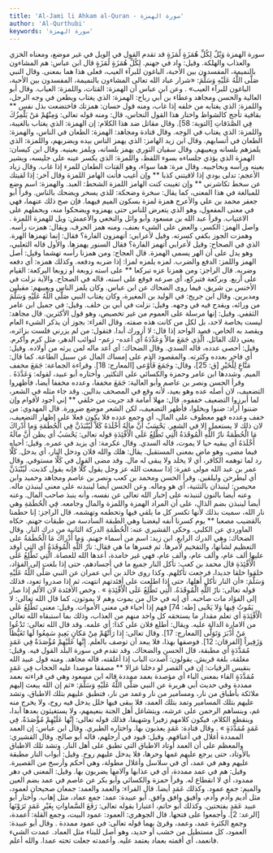 ```yaml
---
title: 'Al-Jami li Ahkam al-Quran - سورة الهمزة'
author: 'Al-Qurthubi'
keywords: 'سورة الهمزة'
---
```


سورة الهمزة
وَيْلٌ لِكُلِّ هُمَزَةٍ لُمَزَةٍ
قد تقدم القول في الويل في غير موضع، ومعناه الخزي والعذاب والهلكة.
وقيل: واد في جهنم. لِكُلِّ هُمَزَةٍ لُمَزَةٍ قال ابن عباس: هم المشاءون بالنميمة، المفسدون بين الأحبة، الباغون للبرآء العيب، فعلى هذا هما بمعنى.
وقال النبي صَلَّى اللَّهُ عَلَيْهِ وَسَلَّمَ:
«شرار عباد الله تعالى المشاءون بالنميمة، المفسدون بين الأحبة، الباغون للبرآء العيب»
. وعن ابن عباس أن الهمزة: القتات، واللمزة: العياب.
وقال أبو العالية والحسن ومجاهد وعطاء بن أبي رباح: الهمزة: الذي يغتاب ويطعن في وجه الرجل، واللمزة: الذي يغتابه من خلفه إذا غاب، ومنه قول حسان:
همزتك فاختضعت بذل نفس ** بقافية تأجج كالشواظ
واختار هذا القول النحاس، قال: ومنه قوله تعالى:
وَمِنْهُمْ مَنْ يَلْمِزُكَ فِي الصَّدَقاتِ
[التوبة: 58].
وقال مقاتل ضد هذا الكلام: إن الهمزة: الذي يغتاب بالغيبة، واللمزة: الذي يغتاب في الوجه.
وقال قتادة ومجاهد: الهمزة: الطعان في الناس، والهمزة: الطعان في أنسابهم.
وقال ابن زيد الهامز: الذي يهمز الناس بيده ويضربهم، واللمزة: الذي يلمزهم بلسانه ويعيبهم.
وقال سفيان الثوري يهمز بلسانه، ويلمز بعينيه.
وقال ابن كيسان: الهمزة الذي يؤذي جلساءه بسوء اللفظ، واللمزة: الذي يكسر عينه على جليسه، ويشير بعينه ورأسه وبحاجبيه.
وقال مرة: هما سواء، وهو القتات الطعان للمرء إذا غاب.
وقال زياد الأعجم:
تدلى بودي إذا لاقيتني كذبا ** وإن أغيب فأنت الهامز اللمزة
وقال آخر:
إذا لقيتك عن سخط تكاشرني ** وإن تغيبت كنت الهامز اللمزة
الشحط: العبد. والهمزة: اسم وضع للمبالغة في هذا المعنى، كما يقال: سخرة وضحكة: للذي يسخر ويضحك بالناس. وقرأ أبو جعفر محمد بن علي والأعرج
همزة لمزة
بسكون الميم فيهما. فإن صح ذلك عنهما، فهي في معنى المفعول، وهو الذي يتعرض للناس حتى يهمزوه ويضحكوا منه، ويحملهم على الاغتياب. وقرأ عبد الله بن مسعود وأبو وائل والنخعي والأعمش:
ويل للهمزة اللمزة
. واصل الهمز: الكسر، والعض على الشيء بعنف، ومنه همز الحرف. ويقال: همزت رأسه. وهمزت الجوز بكفي كسرته. وقيل لأعرابي: أتهمزون الفارة؟ فقال: إنما تهمزها الهرة. الذي في الصحاح: وقيل لأعرابي أتهمز الفارة؟ فقال السنور يهمزها. والأول قاله الثعلبي، وهو يدل على أن الهر يسمى الهمزة. قال العجاج:
ومن همزنا رأسه تهشما
وقيل: أصل الهمز واللمز: الدفع والضرب. لمزه يلمزه لمزا: إذا ضربه ودفعه. وكذلك همزه: أي دفعه وضربه. قال الراجز:
ومن همزنا عزه تبركعا ** على استه زوبعة أو زوبعا
البركعة: القيام على أربع. وبركعة فتبركع، أي صرعه فوقع على استه، قاله في الصحاح. والآية نزلت في الأخنس بن شريق، فيما روى الضحاك عن ابن عباس. وكان يلمز الناس ويعيبهم: مقبلين ومدبرين.
وقال ابن جريج: في الوليد بن المغيرة، وكان يغتاب النبي صَلَّى اللَّهُ عَلَيْهِ وَسَلَّمَ من ورائه، ويقدح فيه في وجهه.
وقيل: نزلت في أبي بن خلف.
وقيل: في جميل ابن عامر الثقفي.
وقيل: إنها مرسلة على العموم من غير تخصيص، وهو قول الأكثرين. قال مجاهد: ليست بخاصة لاحد، بل لكل من كانت هذه صفته.
وقال الفراء: بجوز أن يذكر الشيء العام ويقصد به الخاص، قصد الواحد إذا قال: لا أزورك أبدا. فتقول: من لم يزرني فلست بزائره، يعني ذلك القائل.
الَّذِي جَمَعَ مالاً وَعَدَّدَهُ
أي أعده- زعم- لنوائب الدهر، مثل كرم وأكرم.
وقيل: أحصى عدده، قاله السدي.
وقال الضحاك: أي أعد ماله لمن يرثه من أولاده.
وقيل: أي فاخر بعدده وكثرته. والمقصود الذم على إمساك المال عن سبيل الطاعة. كما قال:
مَنَّاعٍ لِلْخَيْرِ
[ق: 25]، وقال:
وجَمَعَ فَأَوْعى
[المعارج: 18]. وقراءة الجماعة:
جَمَعَ
مخفف الميم. وشددها ابن عامر وحمزة والكسائي على التكثير. وأختاره أبو عبيد، لقوله:
وَعَدَّدَهُ
. وقرأ الحسن ونصر بن عاصم وأبو العالية:
جَمَعَ
مخففا،
وعدده
مخففا أيضا، فأظهروا التضعيف، لان أصله عده وهو بعيد، لأنه وقع في المصحف بدالين. وقد جاء مثله في الشعر، لما أبرزوا التضعيف خففوه. قال:
مهلا أمامة قد جريت من خلقي ** إني أجود لأقوام وإن ضننوا
أراد: ضنوا وبخلوا، فأظهر التضعيف، لكن الشعر موضع ضرورة. قال المهدوي: من خفف
وعدده
فهو معطوف على المال، أي وجمع عدده فلا يكون فعلا على إظهار التضعيف، لان ذلك لا يستعمل إلا في الشعر.
يَحْسَبُ أَنَّ مالَهُ أَخْلَدَهُ
كَلاَّ لَيُنْبَذَنَّ فِي الْحُطَمَةِ
وَما أَدْراكَ مَا الْحُطَمَةُ
نارُ اللَّهِ الْمُوقَدَةُ
الَّتِي تَطَّلِعُ عَلَى الْأَفْئِدَةِ
قوله تعالى:
يَحْسَبُ
أي يظن
أَنَّ مالَهُ أَخْلَدَهُ
أي يبقيه حيا لا يموت، قاله السدي.
وقال عكرمة: أي يزيد في عمره.
وقيل: أحياه فيما مضى، وهو ماض بمعنى المستقبل. يقال: هلك والله فلان ودخل النار، أي يدخل.
كَلَّا
رد لما توهمه الكافر، أي لا يخلد ولا يبقى له مال. وقد مضى القول في كَلَّا مستوفي.
وقال عمر بن عبد الله مولى غفرة: إذا سمعت الله عز وجل يقول كَلَّا فإنه يقول كذبت.
لَيُنْبَذَنَّ
أي ليطرحن وليلقين. وقرأ الحسن ومحمد بن كعب ونصر بن عاصم ومجاهد وحميد وابن محيصن: لينبذان بالتثنية، أي هو وماله. وعن الحسن أيضا
لينبدنه
على معنى لينبذن ماله. وعنه أيضا بالنون
لننبذنه
على إخبار الله تعالى عن نفسه، وأنه ينبذ صاحب المال. وعنه أيضا
لينبذن
بضم الذال، على أن المراد الهمزة واللمزة والمال وجامعه.
فِي الْحُطَمَةِ
وهي نار الله، سميت بذلك لأنها تكسر كل ما يلقي فيها وتحطمه وتهشمه. قال الراجز:
إنا حطمنا بالقضيب مصعبا ** يوم كسرنا أنفه ليغضبا
وهي الطبقة السادسة من طبقات جهنم. حكاه الماوردي عن الكلبي.
وحكى القشيري عنه: الْحُطَمَةِ الدركة الثانية من درك النار.
وقال الضحاك: وهي الدرك الرابع. ابن زيد: اسم من أسماء جهنم.
وَما أَدْراكَ مَا الْحُطَمَةُ
على التعظيم لشأنها، والتفخيم لأمرها.
ثم فسرها ما هي فقال:
نارُ اللَّهِ الْمُوقَدَةُ
أي التي أوقد عليها ألف عام، وألف عام، وألف عام، فهي غير خامدة، أعدها الله للعصاة.
الَّتِي تَطَّلِعُ عَلَى الْأَفْئِدَةِ
قال محمد بن كعب: تأكل النار جميع ما في أجسادهم، حتى إذا بلغت إلى الفؤاد، خلقوا خلقا جديدا، فرجعت تأكلهم. وكذا روى خالد بن أبي عمران عن النبي صَلَّى اللَّهُ عَلَيْهِ وَسَلَّمَ:
«أن النار تأكل أهلها، حتى إذا اطلعت على أفئدتهم انتهت، ثم إذا صدروا تعود، فذلك قوله تعالى:
نارُ اللَّهِ الْمُوقَدَةُ. الَّتِي تَطَّلِعُ عَلَى الْأَفْئِدَةِ
»
. وخص الأفئدة لان الألم إذا صار إلى الفؤاد مات صاحبه. أي إنه في حال من يموت وهم لا يموتون، كما قال الله تعالى:
لا يَمُوتُ فِيها وَلا يَحْيى
[طه: 74] فهم إذا أحياء في معنى الأموات.
وقيل: معنى
تَطَّلِعُ عَلَى الْأَفْئِدَةِ
أي تعلم مقدار ما يستحقه كل واحد منهم من العذاب، وذلك بما استبقاه الله تعالى من الامارة الدالة عليه. ويقال: أطلع فلان على كذا: أي علمه. وقد قال الله تعالى:
تَدْعُوا مَنْ أَدْبَرَ وَتَوَلَّى
[المعارج: 17].
وقال تعالى:
إِذا رَأَتْهُمْ مِنْ مَكانٍ بَعِيدٍ سَمِعُوا لَها تَغَيُّظاً وَزَفِيراً
[الفرقان: 12]. فوصفها بهذا، فلا يبعد أن توصف بالعلم.
إِنَّها عَلَيْهِمْ مُؤْصَدَةٌ
فِي عَمَدٍ مُمَدَّدَةٍ
أي مطبقة، قال الحسن والضحاك. وقد تقدم في سورة البلد القول فيه.
وقيل: مغلقة، بلغة قريش. يقولون: آصدت الباب إذا أغلقته، قاله مجاهد. ومنه قول عبيد الله بنقيس الرقيات:
إن في القصر لو دخلنا غزالا ** مصفقا موصدا عليه الحجاب
فِي عَمَدٍ مُمَدَّدَةٍ
الفاء بمعنى الباء أي مؤصدة بعمد ممددة قاله ابن مسعود وهي في قراءته
بعمد ممددة
وفي حديث أبي هريرة عن النبي صَلَّى اللَّهُ عَلَيْهِ وَسَلَّمَ:
«ثم إن الله يبعث إليهم ملائكة بأطباق من نار، ومسامير من نار وعمد من نار، فتطبق عليهم بتلك الاطباق، وتشد عليهم بتلك المسامير وتمد بتلك العمد، فلا يبقى فيها خلل يدخل فيه روح، ولا يخرج منه غم، وينساهم الرحمن على عرشه، ويتشاغل أهل الجنة بنعيمهم، ولا يستغيثون بعدها أبدا، وينقطع الكلام، فيكون كلامهم زفيرا وشهيقا، فذلك قوله تعالى:
إِنَّها عَلَيْهِمْ مُؤْصَدَةٌ. فِي عَمَدٍ مُمَدَّدَةٍ
»
.
وقال قتادة: عَمَدٍ يعذبون بها. واختاره الطبري.
وقال ابن عباس: إن العمد الممددة أغلال في أعناقهم.
وقيل: قيود في أرجلهم، قاله أبو صالح.
وقال القشيري: والمعظم على أن العمد أوتاد الاطباق التي تطبق على أهل النار. وتشد تلك الاطباق بالأوتاد، حتى يرجع عليهم غمها وحرها، فلا يدخل عليهم روح.
وقيل: أبواب النار مطبقة عليهم وهم في عمد، أي في سلاسل وأغلال مطولة، وهي أحكم وأرسخ من القصيرة.
وقيل: هم في عمد ممددة، أي في عذابها وآلامها يضربون بها.
وقيل: المعنى في دهر ممدود، أي لا انقطاع له. وقرأ حمزة والكسائي وأبو بكر عن عاصم
في عمد
بضم العين والميم: جمع عمود. وكذلك عَمَدٍ أيضا. قال الفراء: والعمد والعمد: جمعان صحيحان لعمود، مثل أديم وأدم وأدم، وأفيق وافق وافق. أبو عبيدة: عمد: جمع عماد، مثل إهاب. وأختار أبو عبيد عَمَدٍ بفتحتين. وكذلك أبو حاتم، اعتبارا بقوله تعالى:
رَفَعَ السَّماواتِ بِغَيْرِ عَمَدٍ تَرَوْنَها
[الرعد: 2]. وأجمعوا على فتحها. قال الجوهري: العمود: عمود البيت، وجمع القلة: أعمدة، وجمع الكثرة عمد، وعمد، وقرئ بهما قوله تعالى:
في عمود ممددة
.
وقال أبو عبيدة: العمود، كل مستطيل من خشب أو حديد، وهو أصل للبناء مثل العماد. عمدت الشيء فانعمد، أي أقمته بعماد يعتمد عليه. وأعمدته جعلت تحته عمدا. والله أعلم.